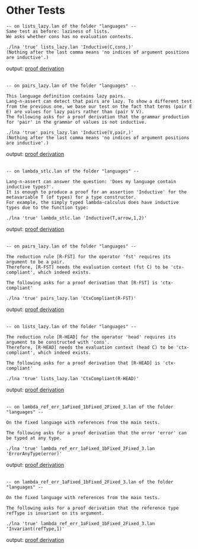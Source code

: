 
# <a name="tests"></a>Other Tests





```
-- on lists_lazy.lan of the folder "languages" -- 
Same test as before: laziness of lists.    
We asks whether cons has no evaluation contexts. 

./lna 'true' lists_lazy.lan 'Inductive(C,cons,)'     
(Nothing after the last comma means 'no indices of argument positions are inductive'.)
```
output: <a href="tests/lists_lazy.proof.txt">proof derivation</a><br /> <br />




```
-- on pairs_lazy.lan of the folder "languages" -- 

This language definition contains lazy pairs. 
Lang-n-assert can detect that pairs are lazy. To show a different test from the previous one, we base our test on the fact that terms (pair E E) are values for lazy pairs rather than (pair V V). 
The following asks for a proof derivation that the grammar production for 'pair' in the grammar of values is not inductive. 

./lna 'true' pairs_lazy.lan 'Inductive(V,pair,)' 
(Nothing after the last comma means 'no indices of argument positions are inductive'.)
```
output: <a href="tests/pairs_lazy.proof.txt">proof derivation</a><br /> <br />




```
-- on lambda_stlc.lan of the folder "languages" -- 

Lang-n-assert can answer the question: 'Does my language contain inductive types?'. 
It is enough to produce a proof for an assertion 'Inductive' for the metavariable T (of types) for a type constructor. 
For example, the simply typed lambda-calculus does have inductive types due to the function type: 

./lna 'true' lambda_stlc.lan 'Inductive(T,arrow,1,2)'
```
output: <a href="tests/lambda_stlc_inductiveTypes.proof.txt">proof derivation</a><br /> <br />




```
-- on pairs_lazy.lan of the folder "languages" -- 

The reduction rule [R-FST] for the operator 'fst' requires its argument to be a pair. 
Therefore, [R-FST] needs the evaluation context (fst C) to be 'ctx-compliant', which indeed exists. 

The following asks for a proof derivation that [R-FST] is 'ctx-compliant'

./lna 'true' pairs_lazy.lan 'CtxCompliant(R-FST)'          
```
output: <a href="tests/pairs_fst_ctxCompliant.proof.txt">proof derivation</a><br /> <br />



```
-- on lists_lazy.lan of the folder "languages" -- 

The reduction rule [R-HEAD] for the operator 'head' requires its argument to be constructed with 'cons'. 
Therefore, [R-HEAD] needs the evaluation context (head C) to be 'ctx-compliant', which indeed exists. 

The following asks for a proof derivation that [R-HEAD] is 'ctx-compliant'

./lna 'true' lists_lazy.lan 'CtxCompliant(R-HEAD)'          
```
output: <a href="tests/lists_head_ctxCompliant.proof.txt">proof derivation</a><br /> <br />






```
-- on lambda_ref_err_1aFixed_1bFixed_2Fixed_3.lan of the folder "languages" -- 

On the fixed language with references from the main tests. 

The following asks for a proof derivation that the error 'error' can be typed at any type. 

./lna 'true' lambda_ref_err_1aFixed_1bFixed_2Fixed_3.lan 'ErrorAnyType(error)'
```
output: <a href="tests/lambda_ref_err_error_any_type.proof.txt">proof derivation</a><br /> <br />





```
-- on lambda_ref_err_1aFixed_1bFixed_2Fixed_3.lan of the folder "languages" -- 

On the fixed language with references from the main tests. 

The following asks for a proof derivation that the reference type refType is invariant on its argument. 

./lna 'true' lambda_ref_err_1aFixed_1bFixed_2Fixed_3.lan 'Invariant(refType,1)'        
```
output: <a href="tests/lambda_ref_err_refType_invariant.proof.txt">proof derivation</a><br /> <br />

